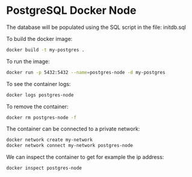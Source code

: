 # PostgreSQL Docker Node

The database will be populated using the SQL script in the file: initdb.sql

To build the docker image:

```bash
docker build -t my-postgres .
```

To run the image:

```bash
docker run -p 5432:5432 --name=postgres-node -d my-postgres
```

To see the container logs:

```bash
docker logs postgres-node
```

To remove the container:

```bash
docker rm postgres-node -f
```

The container can be connected to a private network:

```bash
docker network create my-network
docker network connect my-network postgres-node
```

We can inspect the container to get for example the ip address:

```bash
docker inspect postgres-node
```
